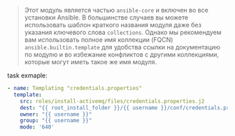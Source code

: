 > Этот модуль является частью `ansible-core` и включен во все установки Ansible. 
   В большинстве случаев вы можете использовать шаблон краткого названия модуля даже без указания ключевого слова `collections`.
   Однако мы рекомендуем вам использовать полное имя коллекции (FQCN) `ansible.builtin.template` для удобства ссылки на документацию по модулю 
   и во избежание конфликтов с другими коллекциями, которые могут иметь такое же имя модуля.

task exmaple:
```yml
- name: Templating "credentials.properties"  
  template:  
    src: roles/install-activemq/files/credentials.properties.j2  
    dest: "{{ root_install_folder }}/{{ username }}/conf/credentials.properties"  
    owner: "{{ username }}"  
    group: "{{ username }}"  
    mode: '640'
```